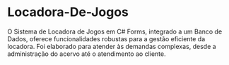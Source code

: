 # Locadora-De-Jogos
O Sistema de Locadora de Jogos em C# Forms, integrado a um Banco de Dados, oferece funcionalidades robustas para a gestão eficiente da locadora. Foi elaborado para atender às demandas complexas, desde a administração do acervo até o atendimento ao cliente.
